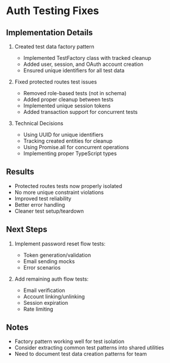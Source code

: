 # Auth Testing Fixes

## Implementation Details
1. Created test data factory pattern
   - Implemented TestFactory class with tracked cleanup
   - Added user, session, and OAuth account creation
   - Ensured unique identifiers for all test data

2. Fixed protected routes test issues
   - Removed role-based tests (not in schema)
   - Added proper cleanup between tests
   - Implemented unique session tokens
   - Added transaction support for concurrent tests

3. Technical Decisions
   - Using UUID for unique identifiers
   - Tracking created entities for cleanup
   - Using Promise.all for concurrent operations
   - Implementing proper TypeScript types

## Results
- Protected routes tests now properly isolated
- No more unique constraint violations
- Improved test reliability
- Better error handling
- Cleaner test setup/teardown

## Next Steps
1. Implement password reset flow tests:
   - Token generation/validation
   - Email sending mocks
   - Error scenarios

2. Add remaining auth flow tests:
   - Email verification
   - Account linking/unlinking
   - Session expiration
   - Rate limiting

## Notes
- Factory pattern working well for test isolation
- Consider extracting common test patterns into shared utilities
- Need to document test data creation patterns for team